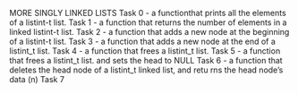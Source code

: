 MORE SINGLY LINKED LISTS
Task 0 -  a functionthat prints all the elements of a listint-t list.
Task 1 -  a function that returns the number of elements in a linked listint-t list.
Task 2 - a function that adds a new node at the beginning of a listint-t list.
Task 3 - a function that adds a new node at the end of a listint_t list.
Task 4 -  a function that frees a listint_t list.
Task 5 - a function that frees a listint_t list. and sets the head to NULL
Task 6 -  a function that deletes the head node of a listint_t linked list, and retu
rns the head node’s data (n)
Task 7 
